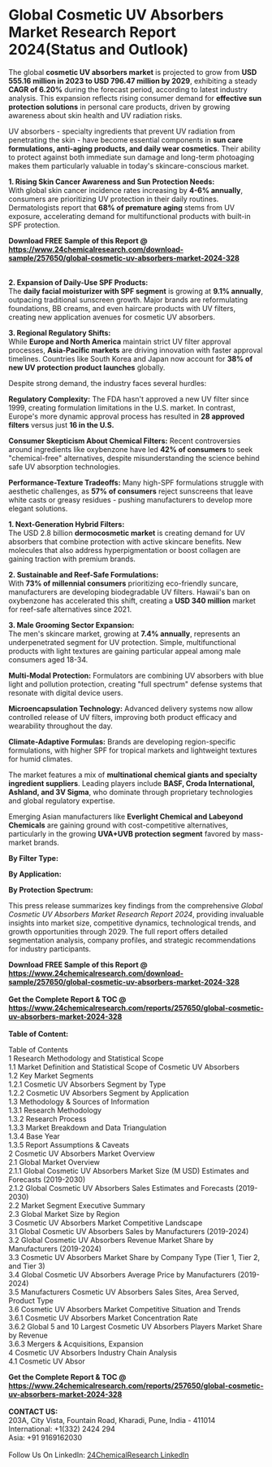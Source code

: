 <h1>Global Cosmetic UV Absorbers Market Research Report 2024(Status and Outlook)</h1><p>The global <strong>cosmetic UV absorbers market</strong> is projected to grow from <strong>USD 555.16 million in 2023 to USD 796.47 million by 2029</strong>, exhibiting a steady <strong>CAGR of 6.20%</strong> during the forecast period, according to latest industry analysis. This expansion reflects rising consumer demand for <strong>effective sun protection solutions</strong> in personal care products, driven by growing awareness about skin health and UV radiation risks.</p><p>UV absorbers - specialty ingredients that prevent UV radiation from penetrating the skin - have become essential components in <strong>sun care formulations, anti-aging products, and daily wear cosmetics</strong>. Their ability to protect against both immediate sun damage and long-term photoaging makes them particularly valuable in today's skincare-conscious market.</p><p><strong>1. Rising Skin Cancer Awareness and Sun Protection Needs:</strong><br>
With global skin cancer incidence rates increasing by <strong>4-6% annually</strong>, consumers are prioritizing UV protection in their daily routines. Dermatologists report that <strong>68% of premature aging</strong> stems from UV exposure, accelerating demand for multifunctional products with built-in SPF protection.</p><div><b>Download FREE Sample of this Report @ 
            <a href="https://www.24chemicalresearch.com/download-sample/257650/global-cosmetic-uv-absorbers-market-2024-328">
            https://www.24chemicalresearch.com/download-sample/257650/global-cosmetic-uv-absorbers-market-2024-328</a></b></div><br><p><strong>2. Expansion of Daily-Use SPF Products:</strong><br>
The <strong>daily facial moisturizer with SPF segment</strong> is growing at <strong>9.1% annually</strong>, outpacing traditional sunscreen growth. Major brands are reformulating foundations, BB creams, and even haircare products with UV filters, creating new application avenues for cosmetic UV absorbers.</p><p><strong>3. Regional Regulatory Shifts:</strong><br>
While <strong>Europe and North America</strong> maintain strict UV filter approval processes, <strong>Asia-Pacific markets</strong> are driving innovation with faster approval timelines. Countries like South Korea and Japan now account for <strong>38% of new UV protection product launches</strong> globally.</p><p>Despite strong demand, the industry faces several hurdles:</p><p><strong>Regulatory Complexity:</strong> The FDA hasn't approved a new UV filter since 1999, creating formulation limitations in the U.S. market. In contrast, Europe's more dynamic approval process has resulted in <strong>28 approved filters</strong> versus just <strong>16 in the U.S.</strong></p><p><strong>Consumer Skepticism About Chemical Filters:</strong> Recent controversies around ingredients like oxybenzone have led <strong>42% of consumers</strong> to seek "chemical-free" alternatives, despite misunderstanding the science behind safe UV absorption technologies.</p><p><strong>Performance-Texture Tradeoffs:</strong> Many high-SPF formulations struggle with aesthetic challenges, as <strong>57% of consumers</strong> reject sunscreens that leave white casts or greasy residues - pushing manufacturers to develop more elegant solutions.</p><p><strong>1. Next-Generation Hybrid Filters:</strong><br>
The USD 2.8 billion <strong>dermocosmetic market</strong> is creating demand for UV absorbers that combine protection with active skincare benefits. New molecules that also address hyperpigmentation or boost collagen are gaining traction with premium brands.</p><p><strong>2. Sustainable and Reef-Safe Formulations:</strong><br>
With <strong>73% of millennial consumers</strong> prioritizing eco-friendly suncare, manufacturers are developing biodegradable UV filters. Hawaii's ban on oxybenzone has accelerated this shift, creating a <strong>USD 340 million</strong> market for reef-safe alternatives since 2021.</p><p><strong>3. Male Grooming Sector Expansion:</strong><br>
The men's skincare market, growing at <strong>7.4% annually</strong>, represents an underpenetrated segment for UV protection. Simple, multifunctional products with light textures are gaining particular appeal among male consumers aged 18-34.</p><p><strong>Multi-Modal Protection:</strong> Formulators are combining UV absorbers with blue light and pollution protection, creating "full spectrum" defense systems that resonate with digital device users.</p><p><strong>Microencapsulation Technology:</strong> Advanced delivery systems now allow controlled release of UV filters, improving both product efficacy and wearability throughout the day.</p><p><strong>Climate-Adaptive Formulas:</strong> Brands are developing region-specific formulations, with higher SPF for tropical markets and lightweight textures for humid climates.</p><p>The market features a mix of <strong>multinational chemical giants and specialty ingredient suppliers</strong>. Leading players include <strong>BASF, Croda International, Ashland, and 3V Sigma</strong>, who dominate through proprietary technologies and global regulatory expertise.</p><p>Emerging Asian manufacturers like <strong>Everlight Chemical and Labeyond Chemicals</strong> are gaining ground with cost-competitive alternatives, particularly in the growing <strong>UVA+UVB protection segment</strong> favored by mass-market brands.</p><p><strong>By Filter Type:</strong></p><p><strong>By Application:</strong></p><p><strong>By Protection Spectrum:</strong></p><p>This press release summarizes key findings from the comprehensive <em>Global Cosmetic UV Absorbers Market Research Report 2024</em>, providing invaluable insights into market size, competitive dynamics, technological trends, and growth opportunities through 2029. The full report offers detailed segmentation analysis, company profiles, and strategic recommendations for industry participants.</p><div><b>Download FREE Sample of this Report @ 
            <a href="https://www.24chemicalresearch.com/download-sample/257650/global-cosmetic-uv-absorbers-market-2024-328">
            https://www.24chemicalresearch.com/download-sample/257650/global-cosmetic-uv-absorbers-market-2024-328</a></b></div><br><div><b>Get the Complete Report & TOC @ 
            <a href="https://www.24chemicalresearch.com/reports/257650/global-cosmetic-uv-absorbers-market-2024-328">
            https://www.24chemicalresearch.com/reports/257650/global-cosmetic-uv-absorbers-market-2024-328</a></b></div><br>
            <b>Table of Content:</b><p>Table of Contents<br />
1 Research Methodology and Statistical Scope<br />
1.1 Market Definition and Statistical Scope of Cosmetic UV Absorbers<br />
1.2 Key Market Segments<br />
1.2.1 Cosmetic UV Absorbers Segment by Type<br />
1.2.2 Cosmetic UV Absorbers Segment by Application<br />
1.3 Methodology & Sources of Information<br />
1.3.1 Research Methodology<br />
1.3.2 Research Process<br />
1.3.3 Market Breakdown and Data Triangulation<br />
1.3.4 Base Year<br />
1.3.5 Report Assumptions & Caveats<br />
2 Cosmetic UV Absorbers Market Overview<br />
2.1 Global Market Overview<br />
2.1.1 Global Cosmetic UV Absorbers Market Size (M USD) Estimates and Forecasts (2019-2030)<br />
2.1.2 Global Cosmetic UV Absorbers Sales Estimates and Forecasts (2019-2030)<br />
2.2 Market Segment Executive Summary<br />
2.3 Global Market Size by Region<br />
3 Cosmetic UV Absorbers Market Competitive Landscape<br />
3.1 Global Cosmetic UV Absorbers Sales by Manufacturers (2019-2024)<br />
3.2 Global Cosmetic UV Absorbers Revenue Market Share by Manufacturers (2019-2024)<br />
3.3 Cosmetic UV Absorbers Market Share by Company Type (Tier 1, Tier 2, and Tier 3)<br />
3.4 Global Cosmetic UV Absorbers Average Price by Manufacturers (2019-2024)<br />
3.5 Manufacturers Cosmetic UV Absorbers Sales Sites, Area Served, Product Type<br />
3.6 Cosmetic UV Absorbers Market Competitive Situation and Trends<br />
3.6.1 Cosmetic UV Absorbers Market Concentration Rate<br />
3.6.2 Global 5 and 10 Largest Cosmetic UV Absorbers Players Market Share by Revenue<br />
3.6.3 Mergers & Acquisitions, Expansion<br />
4 Cosmetic UV Absorbers Industry Chain Analysis<br />
4.1 Cosmetic UV Absor</p><div><b>Get the Complete Report & TOC @ 
            <a href="https://www.24chemicalresearch.com/reports/257650/global-cosmetic-uv-absorbers-market-2024-328">
            https://www.24chemicalresearch.com/reports/257650/global-cosmetic-uv-absorbers-market-2024-328</a></b></div><br><b>CONTACT US:</b><br>
            203A, City Vista, Fountain Road, Kharadi, Pune, India - 411014<br>
            International: +1(332) 2424 294<br>
            Asia: +91 9169162030 <br><br>
            Follow Us On LinkedIn: <a href="https://www.linkedin.com/company/24chemicalresearch/">24ChemicalResearch LinkedIn</a>